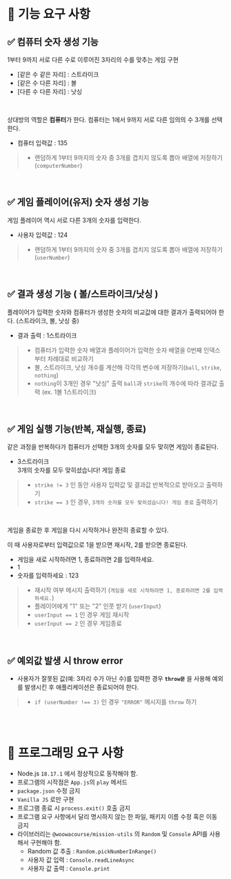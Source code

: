 # 🚀 기능 요구 사항

## ✅ 컴퓨터 숫자 생성 기능

1부터 9까지 서로 다른 수로 이루어진 3자리의 수를 맞추는 게임 구현

- [같은 수 같은 자리] : 스트라이크
- [같은 수 다른 자리] : 볼
- [다른 수 다른 자리] : 낫싱

<br/>

상대방의 역할은 **컴퓨터**가 한다. 컴퓨터는 1에서 9까지 서로 다른 임의의 수 3개를 선택한다.

- 컴퓨터 입력값 : 135

> - 랜덤하게 1부터 9까지의 숫자 중 3개를 겹치지 않도록 뽑아 배열에 저장하기 (`computerNumber`)

<br/>

## ✅ 게임 플레이어(유저) 숫자 생성 기능

게임 플레이어 역시 서로 다른 3개의 숫자를 입력한다.

- 사용자 입력값 : 124

> - 랜덤하게 1부터 9까지의 숫자 중 3개를 겹치지 않도록 뽑아 배열에 저장하기 (`userNumber`)

<br/>

## ✅ 결과 생성 기능 ( 볼/스트라이크/낫싱 )

플레이어가 입력한 숫자와 컴퓨터가 생성한 숫자의 비교값에 대한 결과가 출력되어야 한다. (스트라이크, 볼, 낫싱 중)

- 결과 출력 : 1스트라이크

> - 컴퓨터가 입력한 숫자 배열과 플레이어가 입력한 숫자 배열을 0번째 인덱스부터 차례대로 비교하기
> - 볼, 스트라이크, 낫싱 개수를 계산해 각각의 변수에 저장하기(`ball`, `strike`, `nothing`)
> - `nothing`이 3개인 경우 "낫싱" 출력
>   `ball`과 `strike`의 개수에 따라 결과값 출력 (ex. 1볼 1스트라이크)

<br/>

## ✅ 게임 실행 기능(반복, 재실행, 종료)

같은 과정을 반복하다가 컴퓨터가 선택한 3개의 숫자를 모두 맞히면 게임이 종료된다.

- 3스트라이크<br/>3개의 숫자를 모두 맞히셨습니다! 게임 종료

> - `strike != 3` 인 동안 사용자 입력값 및 결과값 반복적으로 받아오고 출력하기
> - `strike == 3` 인 경우, `3개의 숫자를 모두 맞히셨습니다! 게임 종료` 출력하기

<br/>

게임을 종료한 후 게임을 다시 시작하거나 완전히 종료할 수 있다.

이 때 사용자로부터 입력값으로 1을 받으면 재시작, 2를 받으면 종료된다.

- 게임을 새로 시작하려면 1, 종료하려면 2를 입력하세요.
- 1
- 숫자를 입력하세요 : 123

> - 재시작 여부 메시지 출력하기 (`게임을 새로 시작하려면 1, 종료하려면 2를 입력하세요.`)
> - 플레이어에게 "1" 또는 "2" 인풋 받기 (`userInput`)
> - `userInput == 1` 인 경우 게임 재시작
> - `userInput == 2` 인 경우 게임종료

<br/>

## ✅ 예외값 발생 시 throw error

- 사용자가 잘못된 값(예: 3자리 수가 아닌 수)를 입력한 경우 **`throw문`** 을 사용해 예외를 발생시킨 후 애플리케이션은 종료되어야 한다.

> - `if (userNumber !== 3)` 인 경우 `"ERROR"` 메시지를 `throw` 하기

<br/>
<br/>

# 🎯 프로그래밍 요구 사항

- Node.js `18.17.1` 에서 정상적으로 동작해야 함.
- 프로그램의 시작점은 `App.js`의 `play` 메서드
- `package.json` 수정 금지
- `Vanilla JS` 로만 구현
- 프로그램 종료 시 `process.exit()` 호출 금지
- 프로그램 요구 사항에서 달리 명시하지 않는 한 파일, 패키지 이름 수정 혹은 이동 금지
- 라이브러리는 `@woowacourse/mission-utils` 의 `Random` 및 `Console` API를 사용해서 구현해야 함.
  - Random 값 추출 : `Random.pickNumberInRange()`
  - 사용자 값 입력 : `Console.readLineAsync`
  - 사용자 값 출력 : `Console.print`

